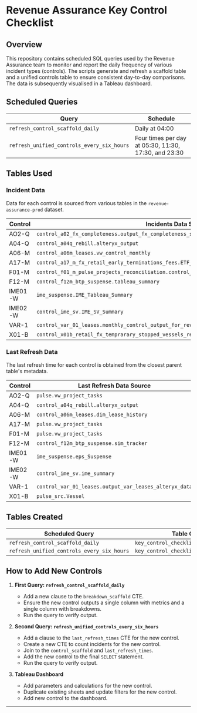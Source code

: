 # Revenue Assurance Key Control Checklist

## Overview
This repository contains scheduled SQL queries used by the Revenue Assurance team to monitor and report the daily frequency of various incident types (controls). The scripts generate and refresh a scaffold table and a unified controls table to ensure consistent day-to-day comparisons. The data is subsequently visualised in a Tableau dashboard.

## Scheduled Queries

| Query                                | Schedule                                           |
|--------------------------------------|----------------------------------------------------|
| `refresh_control_scaffold_daily`     | Daily at 04:00                                     |
| `refresh_unified_controls_every_six_hours` | Four times per day at 05:30, 11:30, 17:30, and 23:30 |

## Tables Used

### Incident Data

Data for each control is sourced from various tables in the `revenue-assurance-prod` dataset.

| Control | Incidents Data Source |
|---------|------------------------|
| AO2-Q   | `control_a02_fx_completeness.output_fx_completeness_snb_control_monthly_data` |
| A04-Q   | `control_a04q_rebill.alteryx_output` |
| A06-M   | `control_a06m_leases.vw_control_monthly` |
| A17-M   | `control_a17_m_fx_retail_early_terminations_fees.ETF_control_pulse_and_sdp_fees_calculated` |
| F01-M   | `control_f01_m_pulse_projects_reconciliation.control_monthly_data` |
| F12-M   | `control_f12m_btp_suspense.tableau_summary` |
| IME01-W | `ime_suspense.IME_Tableau_Summary` |
| IME02-W | `control_ime_sv.IME_SV_Summary` |
| VAR-1   | `control_var_01_leases.monthly_control_output_for_review2` |
| X01-B   | `control_x01b_retail_fx_temprarary_stopped_vessels_review.control_output_data_temp_stop_vessels` |

### Last Refresh Data

The last refresh time for each control is obtained from the closest parent table's metadata.

| Control | Last Refresh Data Source |
|---------|---------------------------|
| AO2-Q   | `pulse.vw_project_tasks` |
| A04-Q   | `control_a04q_rebill.alteryx_output` |
| A06-M   | `control_a06m_leases.dim_lease_history` |
| A17-M   | `pulse.vw_project_tasks` |
| F01-M   | `pulse.vw_project_tasks` |
| F12-M   | `control_f12m_btp_suspense.sim_tracker` |
| IME01-W | `ime_suspense.eps_Suspense` |
| IME02-W | `control_ime_sv.ime_summary` |
| VAR-1   | `control_var_01_leases.output_var_leases_alteryx_data` |
| X01-B   | `pulse_src.Vessel` |

## Tables Created

| Scheduled Query                        | Table Created                                |
|----------------------------------------|----------------------------------------------|
| `refresh_control_scaffold_daily`       | `key_control_checklist.control_scaffold`     |
| `refresh_unified_controls_every_six_hours` | `key_control_checklist.unified_controls` |

## How to Add New Controls

1. **First Query: `refresh_control_scaffold_daily`**
   - Add a new clause to the `breakdown_scaffold` CTE.
   - Ensure the new control outputs a single column with metrics and a single column with breakdowns.
   - Run the query to verify output.

2. **Second Query: `refresh_unified_controls_every_six_hours`**
   - Add a clause to the `last_refresh_times` CTE for the new control.
   - Create a new CTE to count incidents for the new control.
   - Join to the `control_scaffold` and `last_refresh_times`.
   - Add the new control to the final `SELECT` statement.
   - Run the query to verify output.

3. **Tableau Dashboard**
   - Add parameters and calculations for the new control.
   - Duplicate existing sheets and update filters for the new control.
   - Add new control to the dashboard.

---
